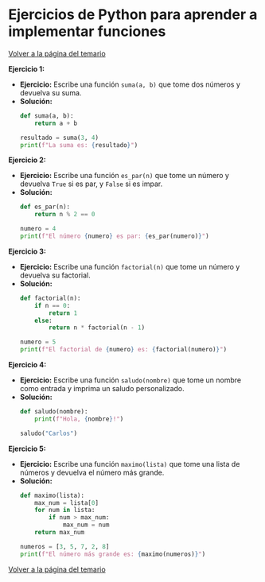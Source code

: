 # Ejercicios de Python para aprender a implementar funciones
[Volver a la página del temario](https://github.com/maca-chan/python-ejercicios/tree/main)

**Ejercicio 1:**
- **Ejercicio:** Escribe una función `suma(a, b)` que tome dos números y devuelva su suma.
- **Solución:**
  ```python
  def suma(a, b):
      return a + b

  resultado = suma(3, 4)
  print(f"La suma es: {resultado}")
  ```

**Ejercicio 2:**
- **Ejercicio:** Escribe una función `es_par(n)` que tome un número y devuelva `True` si es par, y `False` si es impar.
- **Solución:**
  ```python
  def es_par(n):
      return n % 2 == 0

  numero = 4
  print(f"El número {numero} es par: {es_par(numero)}")
  ```

**Ejercicio 3:**
- **Ejercicio:** Escribe una función `factorial(n)` que tome un número y devuelva su factorial.
- **Solución:**
  ```python
  def factorial(n):
      if n == 0:
          return 1
      else:
          return n * factorial(n - 1)

  numero = 5
  print(f"El factorial de {numero} es: {factorial(numero)}")
  ```

**Ejercicio 4:**
- **Ejercicio:** Escribe una función `saludo(nombre)` que tome un nombre como entrada y imprima un saludo personalizado.
- **Solución:**
  ```python
  def saludo(nombre):
      print(f"Hola, {nombre}!")

  saludo("Carlos")
  ```

**Ejercicio 5:**
- **Ejercicio:** Escribe una función `maximo(lista)` que tome una lista de números y devuelva el número más grande.
- **Solución:**
  ```python
  def maximo(lista):
      max_num = lista[0]
      for num in lista:
          if num > max_num:
              max_num = num
      return max_num

  numeros = [3, 5, 7, 2, 8]
  print(f"El número más grande es: {maximo(numeros)}")
  ```

[Volver a la página del temario](https://github.com/maca-chan/python-ejercicios/tree/main)
